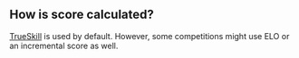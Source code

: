 ## How is score calculated?

[TrueSkill](https://www.microsoft.com/en-us/research/project/trueskill-ranking-system)
is used by default. However, some competitions might use ELO or an incremental
score as well.
